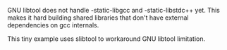 GNU libtool does not handle -static-libgcc and -static-libstdc++ yet.
This makes it hard building shared libraries that don't have external
dependencies on gcc internals.

This tiny example uses slibtool to workaround GNU libtool limitation.